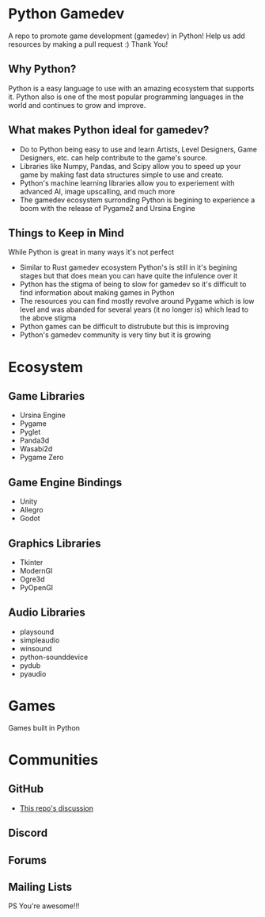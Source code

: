 # Python Gamedev
A repo to promote game development (gamedev) in Python! Help us add resources by making a pull request :) Thank You!

## Why Python?
Python is a easy language to use with an amazing ecosystem that supports it. Python also is one of the most popular programming languages in the world and continues to grow and improve. 

## What makes Python ideal for gamedev?
- Do to Python being easy to use and learn Artists, Level Designers, Game Designers, etc. can help contribute to the game's source.
- Libraries like Numpy, Pandas, and Scipy allow you to speed up your game by making fast data structures simple to use and create.
- Python's machine learning libraries allow you to experiement with advanced AI, image upscalling, and much more
- The gamedev ecosystem surronding Python is begining to experience a boom with the release of Pygame2 and Ursina Engine

## Things to Keep in Mind
While Python is great in many ways it's not perfect
- Similar to Rust gamedev ecosystem Python's is still in it's begining stages but that does mean you can have quite the infulence over it
- Python has the stigma of being to slow for gamedev so it's difficult to find information about making games in Python
- The resources you can find mostly revolve around Pygame which is low level and was abanded for several years (it no longer is) which lead to the above stigma
- Python games can be difficult to distrubute but this is improving
- Python's gamedev community is very tiny but it is growing

# Ecosystem
## Game Libraries
- Ursina Engine
- Pygame
- Pyglet
- Panda3d
- Wasabi2d
- Pygame Zero 

## Game Engine Bindings
- Unity
- Allegro
- Godot

## Graphics Libraries
- Tkinter
- ModernGl
- Ogre3d
- PyOpenGl

## Audio Libraries
- playsound
- simpleaudio
- winsound
- python-sounddevice
- pydub
- pyaudio

# Games
Games built in Python

# Communities
## GitHub
- [This repo's discussion](https://github.com/raytopianprojects/python-gamedev/discussions)
## Discord
## Forums
## Mailing Lists

PS You're awesome!!!
